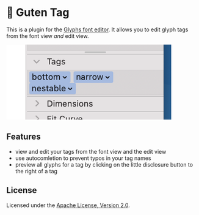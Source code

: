 # 🔖 Guten Tag

This is a plugin for the [Glyphs font editor](https://glyphsapp.com).
It allows you to edit glyph tags from the font view *and* edit view.

![](Screenshot.png)

## Features

- view and edit your tags from the font view and the edit view
- use autocomletion to prevent typos in your tag names
- preview all glyphs for a tag by clicking on the little disclosure button to the right of a tag

## License

Licensed under the [Apache License, Version 2.0](http://www.apache.org/licenses/LICENSE-2.0).
